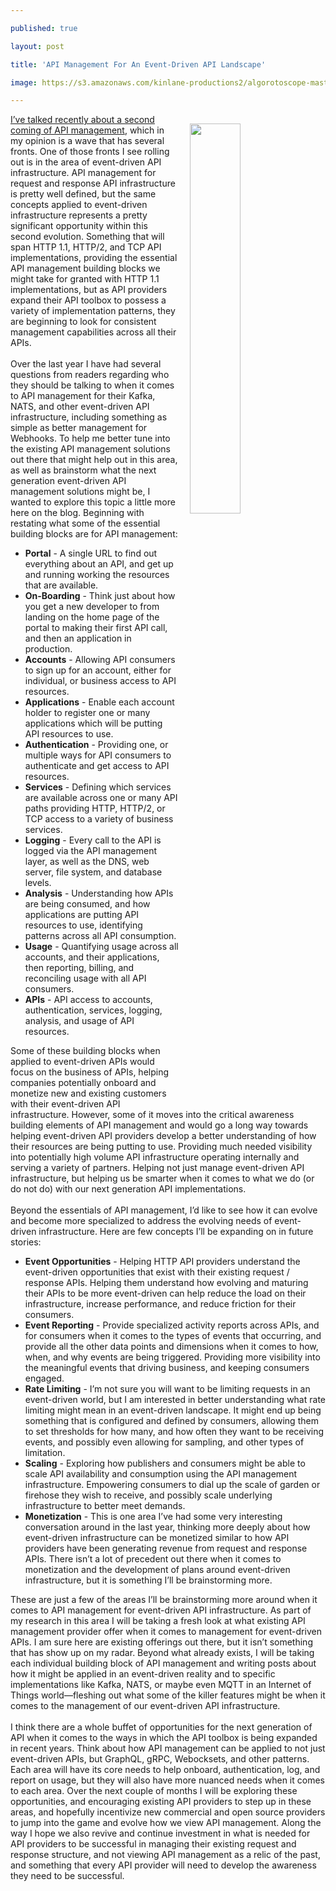 ---
published: true
layout: post
title: 'API Management For An Event-Driven API Landscape'
image: https://s3.amazonaws.com/kinlane-productions2/algorotoscope-master/amusement-park-amusement-park-2.jpg
---
<p><img style="padding: 15px;" src="https://s3.amazonaws.com/kinlane-productions2/algorotoscope-master/amusement-park-amusement-park-2.jpg" alt="" width="40%" align="right" /></p>
<p><a href="http://apievangelist.com/2019/08/19/a-second-wave-of-api-management-is-going-on/">I&rsquo;ve talked recently about a second coming of API management</a>, which in my opinion is a wave that has several fronts. One of those fronts I see rolling out is in the area of event-driven API infrastructure. API management for request and response API infrastructure is pretty well defined, but the same concepts applied to event-driven infrastructure represents a pretty significant opportunity within this second evolution. Something that will span HTTP 1.1, HTTP/2, and TCP API implementations, providing the essential API management building blocks we might take for granted with HTTP 1.1 implementations, but as API providers expand their API toolbox to possess a variety of implementation patterns, they are beginning to look for consistent management capabilities across all their APIs.<br /><br />Over the last year I have had several questions from readers regarding who they should be talking to when it comes to API management for their Kafka, NATS, and other event-driven API infrastructure, including something as simple as better management for Webhooks. To help me better tune into the existing API management solutions out there that might help out in this area, as well as brainstorm what the next generation event-driven API management solutions might be, I wanted to explore this topic a little more here on the blog. Beginning with restating what some of the essential building blocks are for API management:</p>
<ul>
<li><strong>Portal</strong> - A single URL to find out everything about an API, and get up and running working the resources that are available.</li>
<li><strong>On-Boarding</strong> - Think just about how you get a new developer to from landing on the home page of the portal to making their first API call, and then an application in production.</li>
<li><strong>Accounts</strong> - Allowing API consumers to sign up for an account, either for individual, or business access to API resources.</li>
<li><strong>Applications</strong> - Enable each account holder to register one or many applications which will be putting API resources to use.</li>
<li><strong>Authentication</strong> - Providing one, or multiple ways for API consumers to authenticate and get access to API resources.</li>
<li><strong>Services</strong> - Defining which services are available across one or many API paths providing HTTP, HTTP/2, or TCP access to a variety of business services.</li>
<li><strong>Logging</strong> - Every call to the API is logged via the API management layer, as well as the DNS, web server, file system, and database levels.</li>
<li><strong>Analysis</strong> - Understanding how APIs are being consumed, and how applications are putting API resources to use, identifying patterns across all API consumption.</li>
<li><strong>Usage</strong> - Quantifying usage across all accounts, and their applications, then reporting, billing, and reconciling usage with all API consumers.</li>
<li><strong>APIs</strong> - API access to accounts, authentication, services, logging, analysis, and usage of API resources.</li>
</ul>
<p>Some of these building blocks when applied to event-driven APIs would focus on the business of APIs, helping companies potentially onboard and monetize new and existing customers with their event-driven API infrastructure. However, some of it moves into the critical awareness building elements of API management and would go a long way towards helping event-driven API providers develop a better understanding of how their resources are being putting to use. Providing much needed visibility into potentially high volume API infrastructure operating internally and serving a variety of partners. Helping not just manage event-driven API infrastructure, but helping us be smarter when it comes to what we do (or do not do) with our next generation API implementations.<br /><br />Beyond the essentials of API management, I&rsquo;d like to see how it can evolve and become more specialized to address the evolving needs of event-driven infrastructure. Here are few concepts I&rsquo;ll be expanding on in future stories:</p>
<ul>
<li><strong>Event Opportunities</strong> - Helping HTTP API providers understand the event-driven opportunities that exist with their existing request / response APIs. Helping them understand how evolving and maturing their APIs to be more event-driven can help reduce the load on their infrastructure, increase performance, and reduce friction for their consumers.</li>
<li><strong>Event Reporting</strong> - Provide specialized activity reports across APIs, and for consumers when it comes to the types of events that occurring, and provide all the other data points and dimensions when it comes to how, when, and why events are being triggered. Providing more visibility into the meaningful events that driving business, and keeping consumers engaged.</li>
<li><strong>Rate Limiting</strong> - I&rsquo;m not sure you will want to be limiting requests in an event-driven world, but I am interested in better understanding what rate limiting might mean in an event-driven landscape. It might end up being something that is configured and defined by consumers, allowing them to set thresholds for how many, and how often they want to be receiving events, and possibly even allowing for sampling, and other types of limitation.</li>
<li><strong>Scaling</strong> - Exploring how publishers and consumers might be able to scale API availability and consumption using the API management infrastructure. Empowering consumers to dial up the scale of garden or firehose they wish to receive, and possibly scale underlying infrastructure to better meet demands.</li>
<li><strong>Monetization</strong> - This is one area I&rsquo;ve had some very interesting conversation around in the last year, thinking more deeply about how event-driven infrastructure can be monetized similar to how API providers have been generating revenue from request and response APIs. There isn&rsquo;t a lot of precedent out there when it comes to monetization and the development of plans around event-driven infrastructure, but it is something I&rsquo;ll be brainstorming more.</li>
</ul>
<p>These are just a few of the areas I&rsquo;ll be brainstorming more around when it comes to API management for event-driven API infrastructure. As part of my research in this area I will be taking a fresh look at what existing API management provider offer when it comes to management for event-driven APIs. I am sure here are existing offerings out there, but it isn&rsquo;t something that has show up on my radar. Beyond what already exists, I will be taking each individual building block of API management and writing posts about how it might be applied in an event-driven reality and to specific implementations like Kafka, NATS, or maybe even MQTT in an Internet of Things world&mdash;fleshing out what some of the killer features might be when it comes to the management of our event-driven API infrastructure.<br /><br />I think there are a whole buffet of opportunities for the next generation of API when it comes to the ways in which the API toolbox is being expanded in recent years. Think about how API management can be applied to not just event-driven APIs, but GraphQL, gRPC, Webocksets, and other patterns. Each area will have its core needs to help onboard, authentication, log, and report on usage, but they will also have more nuanced needs when it comes to each area. Over the next couple of months I will be exploring these opportunities, and encouraging existing API providers to step up in these areas, and hopefully incentivize new commercial and open source providers to jump into the game and evolve how we view API management. Along the way I hope we also revive and continue investment in what is needed for API providers to be successful in managing their existing request and response structure, and not viewing API management as a relic of the past, and something that every API provider will need to develop the awareness they need to be successful.</p>
